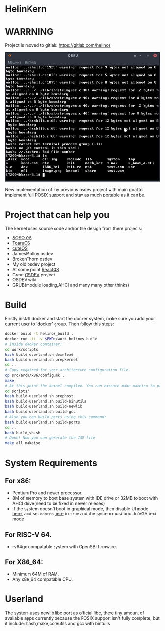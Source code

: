 # HelinKern

# WARRNING
Project is moved to gitlab: https://gitlab.com/helinos

![screenshot](res/screenshot.png)

New implementation of my previous osdev project with main goal to implement full POSIX support and stay as much portable as it can be.
# Project that can help you
The kernel uses source code and/or the design from there projects:
- [SOSO OS](https://github.com/ozkl/soso)
- [ToaruOS](https://github.com/klange/toaruos/tree/toaru-1.x)
- [cuteOS](https://github.com/a-darwish/cuteOS)
- JamesMolloy osdev
- BrokenThorn osdev
- My old osdev project
- At some point [ReactOS](https://github.com/reactos/reactos)
- Great [OSDEV](https://github.com/pdoane/osdev) project
- OSDEV wiki
- GRUB(module loading,AHCI and many many other thinks)
# Build
Firstly install docker and start the docker system, make sure you add your current user to 'docker' group.
Then follow this steps:
```sh
docker build -t helinos_build .
docker run -ti -v $PWD:/work helinos_build
# Inside docker container:
cd work/scripts
bash build-userland.sh download
bash build-userland.sh prepkernel
cd ..
# Copy required for your architecture configuration file.
cp src/arch/x86/config.mk .
make
# At this point the kernel compiled. You can execute make makeiso to produce ISO, or step next instruction to build the userland.
cd scripts/
bash build-userland.sh prephost
bash build-userland.sh build-binutils
bash build-userland.sh build-newlib
bash build-userland.sh build-gcc
# Also you can build ports using this command:
bash build-userland.sh build-ports
cd ..
bash build_sh.sh
# Done! Now you can generate the ISO file
make all makeiso
```

# System Requirements
## For x86:
- Pentium Pro and newer processor.
- 8M of memory to boot base system with IDE drive or 32MB to boot with AHCI drive(need to be fixed in newer releses)
- If the system doesn't boot in graphical mode, then disable UI mode [here](src/arch/x86/boot.s), and set `dontFB` [here](src/arch/x86/arch.c) to `true` and the system must boot in VGA text mode
## For RISC-V 64.
- rv64gc compatable system with OpenSBI firmware.
## For X86_64:
- Minimum 64M of RAM.
- Any x86_64 compatable CPU.

# Userland
The system uses newlib libc port as official libc, there tiny amount of available apps currently because the POSIX support isn't fully complete, but it include: bash,make,coreutils and gcc with bintuils
